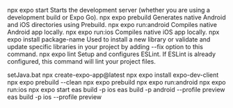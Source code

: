 npx expo start	Starts the development server (whether you are using a development build or Expo Go).
npx expo prebuild	Generates native Android and iOS directories using Prebuild.
npx expo run:android	Compiles native Android app locally.
npx expo run:ios	Compiles native iOS app locally.
npx expo install package-name	Used to install a new library or validate and update specific libraries in your project by adding --fix option to this command.
npx expo lint	Setup and configures ESLint. If ESLint is already configured, this command will lint your project files.

setJava.bat
npx create-expo-app@latest
npx expo install expo-dev-client
npx expo prebuild --clean
npx expo prebuild
npx expo run:android
npx expo run:ios
npx expo start
eas build -p ios
eas build -p android --profile preview
eas build -p ios --profile preview

<meta-data android:name="com.google.android.geo.API_KEY" android:value="AIzaSyAAXo1KTSZM-2gRZUiH5mvnC123PB4DcJE" />

